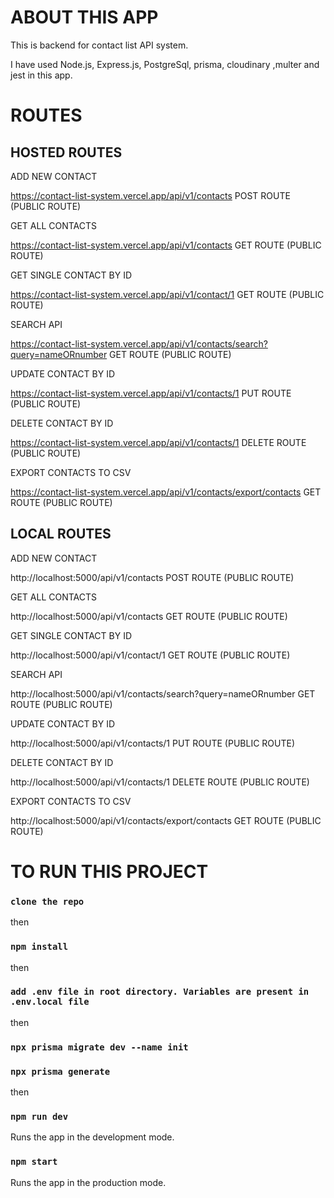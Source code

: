 # ABOUT THIS APP

This is backend for contact list API system.

I have used Node.js, Express.js, PostgreSql, prisma, cloudinary ,multer and jest in this app.

# ROUTES

## HOSTED ROUTES 

ADD NEW CONTACT

https://contact-list-system.vercel.app/api/v1/contacts  POST ROUTE (PUBLIC ROUTE)

GET ALL CONTACTS

https://contact-list-system.vercel.app/api/v1/contacts  GET ROUTE (PUBLIC ROUTE)

GET SINGLE CONTACT BY ID

https://contact-list-system.vercel.app/api/v1/contact/1  GET ROUTE (PUBLIC ROUTE)

SEARCH API

https://contact-list-system.vercel.app/api/v1/contacts/search?query=nameORnumber  GET ROUTE (PUBLIC ROUTE)

UPDATE CONTACT BY ID

https://contact-list-system.vercel.app/api/v1/contacts/1  PUT ROUTE (PUBLIC ROUTE)

DELETE CONTACT BY ID

https://contact-list-system.vercel.app/api/v1/contacts/1  DELETE ROUTE (PUBLIC ROUTE)

EXPORT CONTACTS TO CSV

https://contact-list-system.vercel.app/api/v1/contacts/export/contacts  GET ROUTE (PUBLIC ROUTE)


## LOCAL ROUTES

ADD NEW CONTACT

http://localhost:5000/api/v1/contacts  POST ROUTE (PUBLIC ROUTE)

GET ALL CONTACTS

http://localhost:5000/api/v1/contacts  GET ROUTE (PUBLIC ROUTE)

GET SINGLE CONTACT BY ID

http://localhost:5000/api/v1/contact/1  GET ROUTE (PUBLIC ROUTE)

SEARCH API

http://localhost:5000/api/v1/contacts/search?query=nameORnumber  GET ROUTE (PUBLIC ROUTE)

UPDATE CONTACT BY ID

http://localhost:5000/api/v1/contacts/1  PUT ROUTE (PUBLIC ROUTE)

DELETE CONTACT BY ID

http://localhost:5000/api/v1/contacts/1  DELETE ROUTE (PUBLIC ROUTE)

EXPORT CONTACTS TO CSV

http://localhost:5000/api/v1/contacts/export/contacts  GET ROUTE (PUBLIC ROUTE)


# TO RUN THIS PROJECT
### `clone the repo`
then
### `npm install`
then
### `add .env file in root directory. Variables are present in .env.local file`
then
### `npx prisma migrate dev --name init`
### `npx prisma generate`
then
### `npm run dev` 
Runs the app in the development mode.
### `npm start`
Runs the app in the production mode.

